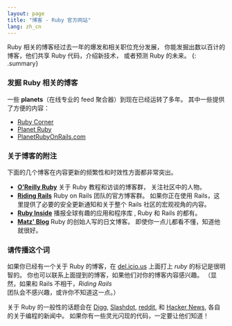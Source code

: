 ```yaml
---
layout: page
title: "博客 - Ruby 官方网站"
lang: zh_cn
---
```


Ruby 相关的博客经过去一年的爆发和相关职位充分发展，
你能发掘出数以百计的博客，他们共享 Ruby 代码，介绍新技术，
或者预测 Ruby 的未来。
{: .summary}

### 发掘 Ruby 相关的博客

一些 **planets**（在线专业的 feed 聚合器）到现在已经运转了多年。
其中一些提供了方便的内容：

* [Ruby Corner][4]
* [Planet Ruby][5]
* [PlanetRubyOnRails.com][7]

### 关于博客的附注

下面的几个博客在内容更新的频繁性和时效性方面都非常突出。

* [**O'Reilly Ruby**][8] 关于 Ruby 教程和访谈的博客群，
  关注社区中的人物。
* [**Riding Rails**][9] Ruby on Rails 团队的官方博客群。
  如果你正在使用 Rails，这里提供了必要的安全更新通知和关于整个 Rails 社区的宏观视角的内容。
* [**Ruby Inside**][10] 播报全球有趣的应用和程序库 ,
  Ruby 和 Rails 的都有。
* [**Matz' Blog**][11] Ruby 的创始人写的日文博客。
  即使你一点儿都看不懂，知道他就很好。

### 请传播这个词

如果你已经有一个关于 Ruby 的博客，在 [del.icio.us][12] 
上面打上 *ruby* 的标记是很明智的。
你也可以联系上面提到的博客，如果他们对你的博客内容感兴趣。
（显然，如果和 Rails 不相干，*Riding Rails* 
团队会不感兴趣，或许你不知道这一点。）

关于 Ruby 的一般性的话题会在 [Digg][13], [Slashdot][14], [reddit][15], 
和 [Hacker News][16], 各自的关于编程的新闻中。
如果你有一些灵光闪现的代码，一定要让他们知道！



[4]: http://rubycorner.com
[5]: http://planetruby.0x42.net/
[7]: http://www.planetrubyonrails.com/
[8]: http://oreillynet.com/ruby/
[9]: http://weblog.rubyonrails.org/
[10]: http://www.rubyinside.com/
[11]: http://www.rubyist.net/~matz/
[12]: http://del.icio.us
[13]: http://digg.com/programming
[14]: http://developers.slashdot.org/
[15]: http://www.reddit.com/r/ruby
[16]: http://news.ycombinator.com/
